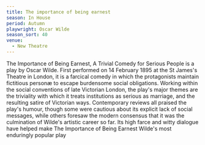 ```yaml
---
title: The importance of being earnest
season: In House
period: Autumn
playwright: Oscar Wilde
season_sort: 40
venue:
  - New Theatre
---
```


The Importance of Being Earnest, A Trivial Comedy for Serious People is a play by Oscar Wilde. First performed on 14 February 1895 at the St James's Theatre in London, it is a farcical comedy in which the protagonists maintain fictitious personæ to escape burdensome social obligations. Working within the social conventions of late Victorian London, the play's major themes are the triviality with which it treats institutions as serious as marriage, and the resulting satire of Victorian ways. Contemporary reviews all praised the play's humour, though some were cautious about its explicit lack of social messages, while others foresaw the modern consensus that it was the culmination of Wilde's artistic career so far. Its high farce and witty dialogue have helped make The Importance of Being Earnest Wilde's most enduringly popular play